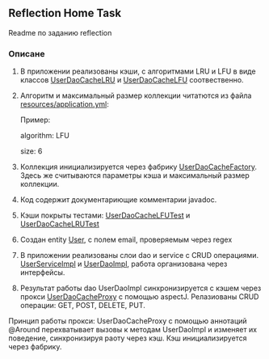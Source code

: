 ## Reflection Home Task
Readme по заданию reflection

### Описане
1. В приложении реализованы кэши, с алгоритмами LRU и LFU в виде классов 
   [UserDaoCacheLRU](https://github.com/jskov259259/ClevertecCheck/blob/feature/cache/app/src/main/java/utils/cache/UserDaoCacheLRU.java)
   и [UserDaoCacheLFU](https://github.com/jskov259259/ClevertecCheck/blob/feature/cache/app/src/main/java/utils/cache/UserDaoCacheLFU.java) соотвественно.
2. Алгоритм и максимальный размер коллекции читатются из файла 
   [resources/application.yml](https://github.com/jskov259259/ClevertecCheck/blob/feature/cache/app/src/main/resources/application.yml):
   
   Пример:
   
   algorithm: LFU
   
   size: 6
3. Коллекция инициализируется через фабрику 
   [UserDaoCacheFactory](https://github.com/jskov259259/ClevertecCheck/blob/feature/cache/app/src/main/java/utils/cache/UserDaoCacheFactory.java).
   Здесь же считываются параметры кэша и максимальный размер коллекции.
4. Код содержит документариющие комментарии javadoc.
5. Кэши покрыты тестами: 
   [UserDaoCacheLFUTest](https://github.com/jskov259259/ClevertecCheck/blob/feature/cache/app/src/test/java/utils/cache/UserDaoCacheLFUTest.java)
   и [UserDaoCacheLRUTest](https://github.com/jskov259259/ClevertecCheck/blob/feature/cache/app/src/test/java/utils/cache/UserDaoCacheLRUTest.java)
6. Создан entity [User](https://github.com/jskov259259/ClevertecCheck/blob/feature/cache/app/src/main/java/model/User.java),
   с полем email, проверяемым через regex
7. В приложении реализованы слои dao и service с CRUD операциями. 
   [UserServiceImpl](https://github.com/jskov259259/ClevertecCheck/blob/feature/cache/app/src/main/java/service/user/UserServiceImpl.java)
   и [UserDaoImpl](https://github.com/jskov259259/ClevertecCheck/blob/feature/cache/app/src/main/java/dao/user/UserDaoImpl.java),
   работа организована через
   интерфейсы.
8. Результат работы dao UserDaoImpl синхронизируется с кэшем через прокси
   [UserDaoCacheProxy](https://github.com/jskov259259/ClevertecCheck/blob/feature/cache/app/src/main/java/utils/cache/UserDaoCacheProxy.java)
   с помощью aspectJ. Релазиованы CRUD операции: GET, POST, DELETE, PUT.

Принцип работы прокси:
UserDaoCacheProxy с помощью аннотаций @Around перехватывает вызовы к методам UserDaoImpl и изменяет их поведение, 
синхронизируя раоту через кэш. Кэш инициализируется через фабрику.